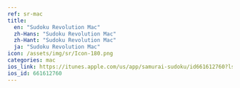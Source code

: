 ```yaml
---
ref: sr-mac
title:
  en: "Sudoku Revolution Mac"
  zh-Hans: "Sudoku Revolution Mac"
  zh-Hant: "Sudoku Revolution Mac"
  ja: "Sudoku Revolution Mac"
icon: /assets/img/sr/Icon-180.png
categories: mac
ios_link: https://itunes.apple.com/us/app/samurai-sudoku/id661612760?ls=1&mt=12
ios_id: 661612760
---
```



